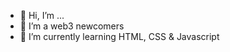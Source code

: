 - 👋 Hi, I’m ...
- 👀 I’m a web3 newcomers
- 🌱 I’m currently learning HTML, CSS & Javascript

<!---
paktanidropan/paktanidropan is a ✨ special ✨ repository because its `README.md` (this file) appears on your GitHub profile.
You can click the Preview link to take a look at your changes.
--->

